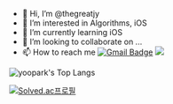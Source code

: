 - 👋 Hi, I’m @thegreatjy
- 👀 I’m interested in Algorithms, iOS
- 🌱 I’m currently learning iOS
- 💞️ I’m looking to collaborate on ...
- 📫 How to reach me
[![Gmail Badge](https://img.shields.io/badge/Gmail-d14836?style=flat-square&logo=Gmail&logoColor=white&link=mailto:thegreatjy@gmail.com)](mailto:thegreatjy@gmail.com)
[<img src="https://img.shields.io/badge/Blog-f0a7aa?style=flat-square&logo=SmugMug&logoColor=000000"/>](https://jygrace.tistory.com/)

  
  
![yoopark's Top Langs](https://github-readme-stats.vercel.app/api/top-langs?username=thegreatjy&layout=compact&title_color=f0a7aa&theme=buefy)


[![Solved.ac프로필](http://mazassumnida.wtf/api/v2/generate_badge?boj=thegreatjy)](https://solved.ac/thegreatjy)
